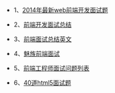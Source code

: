 * 1、[2014年最新web前端开发面试题](http://www.phperz.com/article/14/0925/25668.html#jshttp://www.w3cfuns.com/article-5598http://weibo.com/p/23041887ca447d0102vpk4)

* 2、[前端开发面试总结](https://github.com/hawx1993/Front-end-Interview-questions/blob/master/README.md)

* 3、[前端面试总结英文](https://github.com/h5bp/Front-end-Developer-Interview-Questions)

* 4、[魅族前端面试](http://www.w3cfuns.com/blog-5469697-5406704.html)

* 5、[前端工程师面试问题列表](http://blog.jobbole.com/29269/)

* 6、[40道html5面试题](http://blog.jobbole.com/78346/)
